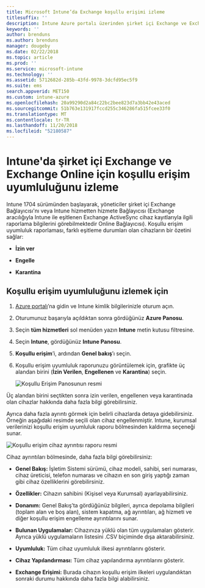 ```yaml
---
title: Microsoft Intune’da Exchange koşullu erişimi izleme
titlesuffix: ''
description: Intune Azure portalı üzerinden şirket içi Exchange ve Exchange Online için koşullu erişim uyumluluğunu izleyin.
keywords: ''
author: brenduns
ms.author: brenduns
manager: dougeby
ms.date: 02/22/2018
ms.topic: article
ms.prod: ''
ms.service: microsoft-intune
ms.technology: ''
ms.assetid: 5712682d-285b-43fd-9978-3dcfd95ec5f9
ms.suite: ems
search.appverid: MET150
ms.custom: intune-azure
ms.openlocfilehash: 20a99290d2a84c22bc2bee823d7a3bb42e43aced
ms.sourcegitcommit: 51b763e131917fccd255c346286fa515fcee33f0
ms.translationtype: MT
ms.contentlocale: tr-TR
ms.lasthandoff: 11/20/2018
ms.locfileid: "52180587"
---
```

# <a name="monitor-conditional-access-compliance-for-on-premises-exchange-and-exchange-online-in-intune"></a>Intune'da şirket içi Exchange ve Exchange Online için koşullu erişim uyumluluğunu izleme

Intune 1704 sürümünden başlayarak, yöneticiler şirket içi Exchange Bağlayıcısı'nı veya Intune hizmetten hizmete Bağlayıcısı (Exchange aracılığıyla Intune ile eşitlenen Exchange ActiveSync cihaz kayıtlarıyla ilgili raporlama bilgilerini görebilmektedir Online Bağlayıcısı). Koşullu erişim uyumluluk raporlaması, farklı eşitleme durumları olan cihazların bir özetini sağlar:

-   **İzin ver**

-   **Engelle**

-   **Karantina**

## <a name="to-monitor-conditional-access-compliance"></a>Koşullu erişim uyumluluğunu izlemek için

1.  [Azure portalı](https://portal.azure.com/)’na gidin ve Intune kimlik bilgilerinizle oturum açın.

2.  Oturumunuz başarıyla açıldıktan sonra gördüğünüz **Azure Panosu**.

3.  Seçin **tüm hizmetleri** sol menüden yazın **Intune** metin kutusu filtresine.

4.  Seçin **Intune**, gördüğünüz **Intune Panosu**.

5.  **Koşullu erişim**’i, ardından **Genel bakış**’ı seçin.

6.  Koşullu erişim uyumluluk raporunuzu görüntülemek için, grafikte üç alandan birini (**İzin Verilen**, **Engellenen** ve **Karantina**) seçin.

    ![Koşullu Erişim Panosunun resmi](./media/CA-reporting-intune-1.png)

Üç alandan birini seçtikten sonra izin verilen, engellenen veya karantinada olan cihazlar hakkında daha fazla bilgi görebilirsiniz.

Ayrıca daha fazla ayrıntı görmek için belirli cihazlarda detaya gidebilirsiniz. Örneğin aşağıdaki resimde seçili olan cihaz engellenmiştir. Intune, kurumsal verilerinizi koşullu erişim uyumluluk raporu bölmesinden kaldırma seçeneği sunar.

![Koşullu erişim cihaz ayrıntısı raporu resmi](./media/CA-reporting-intune-3.png)

Cihaz ayrıntıları bölmesinde, daha fazla bilgi görebilirsiniz:

-   **Genel Bakış:** İşletim Sistemi sürümü, cihaz modeli, sahibi, seri numarası, cihaz üreticisi, telefon numarası ve cihazın en son giriş yaptığı zaman gibi cihaz özelliklerini görebilirsiniz.

-   **Özellikler:** Cihazın sahibini (Kişisel veya Kurumsal) ayarlayabilirsiniz.

-   **Donanım:** Genel Bakış’ta gördüğünüz bilgileri, ayrıca depolama bilgileri (toplam alan ve boş alan), sistem kapatma, ağ ayrıntıları, ağ hizmeti ve diğer koşullu erişim engelleme ayrıntılarını sunar.

-   **Bulunan Uygulamalar:** Cihazınıza yüklü olan tüm uygulamaları gösterir. Ayrıca yüklü uygulamaların listesini .CSV biçiminde dışa aktarabilirsiniz.

-   **Uyumluluk:** Tüm cihaz uyumluluk ilkesi ayrıntılarını gösterir.

-   **Cihaz Yapılandırması:** Tüm cihaz yapılandırma ayrıntılarını gösterir.

-   **Exchange Erişimi:** Burada cihazın koşullu erişim ilkeleri uygulandıktan sonraki durumu hakkında daha fazla bilgi alabilirsiniz.
